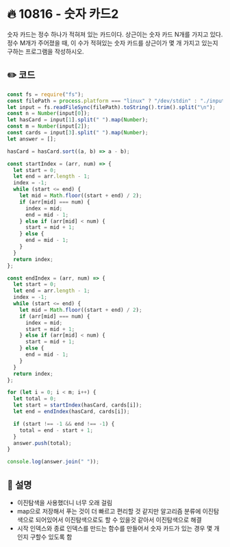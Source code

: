 # 🔥 10816 - 숫자 카드2
숫자 카드는 정수 하나가 적혀져 있는 카드이다. 상근이는 숫자 카드 N개를 가지고 있다. 정수 M개가 주어졌을 때, 이 수가 적혀있는 숫자 카드를 상근이가 몇 개 가지고 있는지 구하는 프로그램을 작성하시오.

## ✏️ 코드
```js
const fs = require("fs");
const filePath = process.platform === "linux" ? "/dev/stdin" : "./input.txt";
let input = fs.readFileSync(filePath).toString().trim().split("\n");
const n = Number(input[0]);
let hasCard = input[1].split(" ").map(Number);
const m = Number(input[2]);
const cards = input[3].split(" ").map(Number);
let answer = [];

hasCard = hasCard.sort((a, b) => a - b);

const startIndex = (arr, num) => {
  let start = 0;
  let end = arr.length - 1;
  index = -1;
  while (start <= end) {
    let mid = Math.floor((start + end) / 2);
    if (arr[mid] === num) {
      index = mid;
      end = mid - 1;
    } else if (arr[mid] < num) {
      start = mid + 1;
    } else {
      end = mid - 1;
    }
  }
  return index;
};

const endIndex = (arr, num) => {
  let start = 0;
  let end = arr.length - 1;
  index = -1;
  while (start <= end) {
    let mid = Math.floor((start + end) / 2);
    if (arr[mid] === num) {
      index = mid;
      start = mid + 1;
    } else if (arr[mid] < num) {
      start = mid + 1;
    } else {
      end = mid - 1;
    }
  }
  return index;
};

for (let i = 0; i < m; i++) {
  let total = 0;
  let start = startIndex(hasCard, cards[i]);
  let end = endIndex(hasCard, cards[i]);

  if (start !== -1 && end !== -1) {
    total = end - start + 1;
  }
  answer.push(total);
}

console.log(answer.join(" "));
```

## 🌱 설명
- 이진탐색을 사용했더니 너무 오래 걸림
- map으로 저장해서 푸는 것이 더 빠르고 편리할 것 같지만 알고리즘 분류에 이진탐색으로 되어있어서 이진탐색으로도 할 수 있을것 같아서 이진탐색으로 해결
- 시작 인덱스와 종료 인덱스를 만드는 함수를 만들어서 숫자 카드가 있는 경우 몇 개인지 구할수 있도록 함